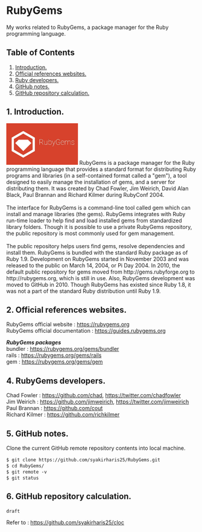 # RubyGems
My works related to RubyGems, a package manager for the Ruby programming language.

## Table of Contents
1. [Introduction.](#introduction)
2. [Official references websites.](#references)
3. [Ruby developers.](#developers)
4. [GitHub notes.](#github)
5. [GitHub repository calculation.](#calculation)

<a name="introduction"></a>
## 1. Introduction.
<img src="rubygems.jpg" height="110"> 
RubyGems is a package manager for the Ruby programming language that provides a standard format for distributing Ruby programs and libraries (in a self-contained format called a "gem"), a tool designed to easily manage the installation of gems, and a server for distributing them. It was created by Chad Fowler, Jim Weirich, David Alan Black, Paul Brannan and Richard Kilmer during RubyConf 2004.
<br /><br />
The interface for RubyGems is a command-line tool called gem which can install and manage libraries (the gems). RubyGems integrates with Ruby run-time loader to help find and load installed gems from standardized library folders. Though it is possible to use a private RubyGems repository, the public repository is most commonly used for gem management.
<br /><br />
The public repository helps users find gems, resolve dependencies and install them. RubyGems is bundled with the standard Ruby package as of Ruby 1.9. Development on RubyGems started in November 2003 and was released to the public on March 14, 2004, or Pi Day 2004. In 2010, the default public repository for gems moved from http://gems.rubyforge.org to http://rubygems.org, which is still in use. Also, RubyGems development was moved to GitHub in 2010. Though RubyGems has existed since Ruby 1.8, it was not a part of the standard Ruby distribution until Ruby 1.9.

<a name="references"></a>
## 2. Official references websites. 
RubyGems official website : https://rubygems.org <br />
RubyGems official documentation : https://guides.rubygems.org <br />

**_RubyGems packages_** <br />
bundler : https://rubygems.org/gems/bundler <br />
rails : https://rubygems.org/gems/rails <br />
gem : https://rubygems.org/gems/gem <br />

<a name="developers"></a>
## 4. RubyGems developers.
Chad Fowler : https://github.com/chad, https://twitter.com/chadfowler <br />
Jim Weirich : https://github.com/jimweirich, https://twitter.com/jimweirich <br />
Paul Brannan : https://github.com/cout <br />
Richard Kilmer : https://github.com/richkilmer <br />
 
<a name="github"></a>
## 5. GitHub notes.
Clone the current GitHub remote repository contents into local machine.
```
$ git clone https://github.com/syakirharis25/RubyGems.git
$ cd RubyGems/
$ git remote -v
$ git status
```

<a name="calculation"></a>
## 6. GitHub repository calculation.
```
draft
```
Refer to : https://github.com/syakirharis25/cloc
